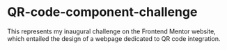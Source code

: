 # QR-code-component-challenge
This represents my inaugural challenge on the Frontend Mentor website, which entailed the design of a webpage dedicated to QR code integration.

